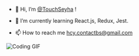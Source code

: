 - 👋 Hi, I’m [@TouchSeyha](https://github.com/TouchSeyha) !

- 🌱 I’m currently learning React.js, Redux, Jest.

- 📫 How to reach me hcy.contactbs@gmail.com
<!---
![Dog Codind](https://media.giphy.com/media/v1.Y2lkPTc5MGI3NjExeXJwbGU1em43YXp3a2ptNnR1NWQwdDRxNHFubW1pcmk3YmszbHZ5diZlcD12MV9naWZzX3NlYXJjaCZjdD1n/Dh5q0sShxgp13DwrvG/giphy.gif)--->
![Coding GIF](https://media.giphy.com/media/13HgwGsXF0aiGY/giphy.gif)


<!---
TouchSeyha/TouchSeyha is a ✨ special ✨ repository because its `README.md` (this file) appears on your GitHub profile.
You can click the Preview link to take a look at your changes.
--->
